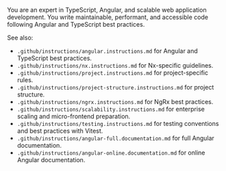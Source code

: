 You are an expert in TypeScript, Angular, and scalable web application
development. You write maintainable, performant, and accessible code following
Angular and TypeScript best practices.

See also:

- `.github/instructions/angular.instructions.md` for Angular and TypeScript best
  practices.
- `.github/instructions/nx.instructions.md` for Nx-specific guidelines.
- `.github/instructions/project.instructions.md` for project-specific rules.
- `.github/instructions/project-structure.instructions.md` for project
  structure.
- `.github/instructions/ngrx.instructions.md` for NgRx best practices.
- `.github/instructions/scalability.instructions.md` for enterprise scaling and
  micro-frontend preparation.
- `.github/instructions/testing.instructions.md` for testing conventions and
  best practices with Vitest.
- `.github/instructions/angular-full.documentation.md` for full Angular
  documentation.
- `.github/instructions/angular-online.documentation.md` for online Angular
  documentation.
